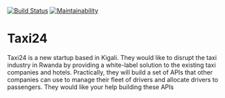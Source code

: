[![Build Status](https://travis-ci.com/niomwungeri-fabrice/taxi24.svg?branch=master)](https://travis-ci.com/niomwungeri-fabrice/taxi24)
[![Maintainability](https://api.codeclimate.com/v1/badges/ed8986a3c3701bd22341/maintainability)](https://codeclimate.com/github/niomwungeri-fabrice/taxi24/maintainability)
# Taxi24

Taxi24 is a new startup based in Kigali. They would like to disrupt the taxi industry in Rwanda by providing a white-label solution to the existing taxi companies and hotels. Practically, they will build a set of APIs that other companies can use to manage their fleet of drivers and allocate drivers to passengers. They would like your help building these APIs



